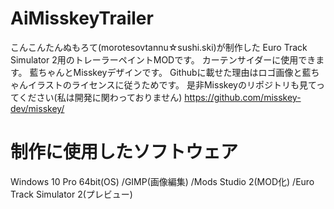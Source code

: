 # AiMisskeyTrailer
こんこんたんぬもろて(morotesovtannu☆sushi.ski)が制作した
Euro Track Simulator 2用のトレーラーペイントMODです。
カーテンサイダーに使用できます。
藍ちゃんとMisskeyデザインです。
Githubに載せた理由はロゴ画像と藍ちゃんイラストのライセンスに従うためです。
是非Misskeyのリポジトリも見てってください(私は開発に関わっておりません)
https://github.com/misskey-dev/misskey/

# 制作に使用したソフトウェア
Windows 10 Pro 64bit(OS)
/GIMP(画像編集)
/Mods Studio 2(MOD化)
/Euro Track Simulator 2(プレビュー)
